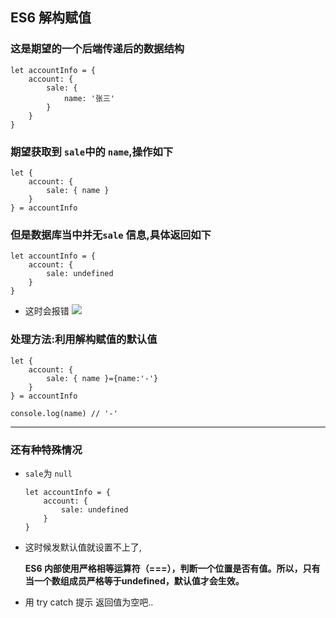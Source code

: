 ## ES6 解构赋值

### 这是期望的一个后端传递后的数据结构

```
let accountInfo = {
	account: {
		sale: {
			name: '张三'
		}
	}
}
```

### 期望获取到 `sale`中的 `name`,操作如下
```
let {
	account: {
		sale: { name }
	}
} = accountInfo
```

### 但是数据库当中并无`sale` 信息,具体返回如下

```
let accountInfo = {
	account: {
		sale: undefined
	}
}
```

* 这时会报错
![](https://tva1.sinaimg.cn/large/006tNbRwly1gaygj4a1gvj30qu0223ys.jpg)

### 处理方法:利用解构赋值的默认值

```
let {
	account: {
		sale: { name }={name:'-'}
	}
} = accountInfo

console.log(name) // '-'
```

--------------
### 还有种特殊情况

* `sale`为 `null`
	
	```
	let accountInfo = {
		account: {
			sale: undefined
		}
	}
	```
	
* 这时候发默认值就设置不上了,

	**ES6 内部使用严格相等运算符（===），判断一个位置是否有值。所以，只有当一个数组成员严格等于undefined，默认值才会生效。**
	
* 用 try catch 提示 返回值为空吧..
	
	